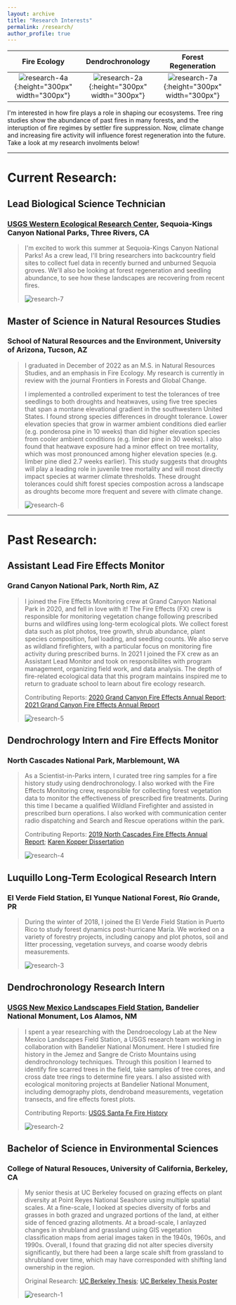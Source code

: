 ```yaml
---
layout: archive
title: "Research Interests"
permalink: /research/
author_profile: true
---
```


| Fire Ecology | Dendrochronology | Forest Regeneration |
|:------------:|:----------------:|:-------------------:|
| ![research-4a](http://alexandralalor.github.io/images/research/research-4a.jpg){:height="300px" width="300px"} | ![research-2a](http://alexandralalor.github.io/images/research/research-2a.jpg){:height="300px" width="300px"} | ![research-7a](http://alexandralalor.github.io/images/research/research-7a.jpg){:height="300px" width="300px"} |

I'm interested in how fire plays a role in shaping our ecosystems. Tree ring studies show the abundance of past fires in many forests, and the interuption of fire regimes by settler fire suppression. Now, climate change and increasing fire activity will influence forest regeneration into the future. Take a look at my research involments below!

-----

# Current Research:

## Lead Biological Science Technician
### [USGS Western Ecological Research Center](https://www.usgs.gov/centers/werc), Sequoia-Kings Canyon National Parks, Three Rivers, CA
> I'm excited to work this summer at Sequoia-Kings Canyon National Parks! As a crew lead, I'll bring researchers into backcountry field sites to collect fuel data in recently burned and unburned Sequoia groves. We'll also be looking at forest regeneration and seedling abundance, to see how these landscapes are recovering from recent fires.
> 
>![research-7](http://alexandralalor.github.io/images/research/research-7.jpg)

## Master of Science in Natural Resources Studies
### School of Natural Resources and the Environment, University of Arizona, Tucson, AZ
> I graduated in December of 2022 as an M.S. in Natural Resources Studies, and an emphasis in Fire Ecology. My research is currently in review with the journal Frontiers in Forests and Global Change.
>  
> I implemented a controlled experiment to test the tolerances of tree seedlings to both droughts and heatwaves, using five tree species that span a montane elevational gradient in the southwestern United States. I found strong species differences in drought tolerance. Lower elevation species that grow in warmer ambient conditions died earlier (e.g. ponderosa pine in 10 weeks) than did higher elevation species from cooler ambient conditions (e.g. limber pine in 30 weeks). I also found that heatwave exposure had a minor effect on tree mortality, which was most pronounced among higher elevation species (e.g. limber pine died 2.7 weeks earlier). This study suggests that droughts will play a leading role in juvenile tree mortality and will most directly impact species at warmer climate thresholds. These drought tolerances could shift forest species compostion across a landscape as droughts become more frequent and severe with climate change.
> 
>![research-6](http://alexandralalor.github.io/images/research/research-6.JPG)

------

# Past Research:

## Assistant Lead Fire Effects Monitor
### Grand Canyon National Park, North Rim, AZ
> I joined the Fire Effects Monitoring crew at Grand Canyon National Park in 2020, and fell in love with it! The Fire Effects (FX) crew is responsible for monitoring vegetation change following prescribed burns and wildfires using long-term ecological plots. We collect forest data such as plot photos, tree growth, shrub abundance, plant species composition, fuel loading, and seedling counts. We also serve as wildland firefighters, with a particular focus on monitoring fire activity during prescribed burns. In 2021 I joined the FX crew as an Assistant Lead Monitor and took on responsibilites with program management, organizing field work, and data analysis. The depth of fire-related ecological data that this program maintains inspired me to return to graduate school to learn about fire ecology research.
> 
> Contributing Reports: 
> [2020 Grand Canyon Fire Effects Annual Report](https://alexandralalor.github.io/files/research/2020_GRCA_FX-Report.pdf); 
> [2021 Grand Canyon Fire Effects Annual Report](https://alexandralalor.github.io/files/research/2021_GRCA_FX-Report.pdf)
> 
>![research-5](http://alexandralalor.github.io/images/research/research-5.jpg)

## Dendrochrology Intern and Fire Effects Monitor
### North Cascades National Park, Marblemount, WA
> As a Scientist-in-Parks intern, I curated tree ring samples for a fire history study using dendrochronology. I also worked with the Fire Effects Monitoring crew, responsible for collecting forest vegetation data to monitor the effectiveness of prescribed fire treatments. During this time I became a qualified Wildland Firefighter and assisted in prescribed burn operations. I also worked with communication center radio dispatching and Search and Rescue operations within the park.
> 
> Contributing Reports: 
> [2019 North Cascades Fire Effects Annual Report](https://alexandralalor.github.io/files/research/2019_NOCA_FX-Report.pdf); 
> [Karen Kopper Dissertation](https://alexandralalor.github.io/files/research/2019_Kopper_Fire-Regimes-in-National-Parks.pdf)
> 
>![research-4](http://alexandralalor.github.io/images/research/research-4.jpg)

## Luquillo Long-Term Ecological Research Intern
### El Verde Field Station, El Yunque National Forest, Río Grande, PR
> During the winter of 2018, I joined the El Verde Field Station in Puerto Rico to study forest dynamics post-hurricane María. We worked on a variety of forestry projects, including canopy and plot photos, soil and litter processing, vegetation surveys, and coarse woody debris measurements.
> 
>![research-3](http://alexandralalor.github.io/images/research/research-3.JPG)

## Dendrochronology Research Intern
### [USGS New Mexico Landscapes Field Station](https://www.usgs.gov/centers/fort-collins-science-center/science/new-mexico-landscapes-field-station), Bandelier National Monument, Los Alamos, NM
> I spent a year researching with the Dendroecology Lab at the New Mexico Landscapes Field Station, a USGS research team working in collaboration with Bandelier National Monument. Here I studied fire history in the Jemez and Sangre de Cristo Mountains using dendrochronology techniques. Through this position I learned to identify fire scarred trees in the field, take samples of tree cores, and cross date tree rings to determine fire years. I also assisted with ecological monitoring projects at Bandelier National Monument, including demography plots, dendroband measurements, vegetation transects, and fire effects forest plots.
> 
> Contributing Reports:
> [USGS Santa Fe Fire History](https://alexandralalor.github.io/files/research/2018_USGS_Santa-Fe-Fireshed.pdf)
> 
>![research-2](http://alexandralalor.github.io/images/research/research-2.JPG)

## Bachelor of Science in Environmental Sciences
### College of Natural Resouces, University of California, Berkeley, CA
> My senior thesis at UC Berkeley focused on grazing effects on plant diversity at Point Reyes National Seashore using multiple spatial scales. At a fine-scale, I looked at species diversity of forbs and grasses in both grazed and ungrazed portions of the land, at either side of fenced grazing allotments. At a broad-scale, I anlayzed changes in shrubland and grassland using GIS vegetation classification maps from aerial images taken in the 1940s, 1960s, and 1990s. Overall, I found that grazing did not alter species diversity significantly, but there had been a large scale shift from grassland to shrubland over time, which may have corresponded with shifting land ownership in the region.
> 
> Original Research: 
> [UC Berkeley Thesis](https://alexandralalor.github.io/files/research/2017_Lalor_UC-Thesis.pdf);
> [UC Berkeley Thesis Poster](https://alexandralalor.github.io/files/research/2017_Lalor_UC-Thesis-Poster.pdf)
> 
>![research-1](http://alexandralalor.github.io/images/research/research-1.jpeg)
